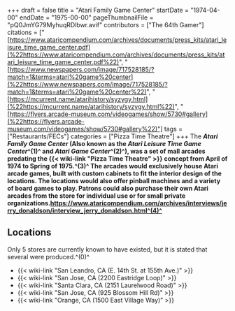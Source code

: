 +++
draft = false
title = "Atari Family Game Center"
startDate = "1974-04-00"
endDate = "1975-00-00"
pageThumbnailFile = "pQ0JmYG79MyhuqRDlbwr.avif"
contributors = ["The 64th Gamer"]
citations = ["[https://www.ataricompendium.com/archives/documents/press_kits/atari_leisure_time_game_center.pdf](%22https://www.ataricompendium.com/archives/documents/press_kits/atari_leisure_time_game_center.pdf%22)", "[https://www.newspapers.com/image/717528185/?match=1&terms=atari%20game%20center](%22https://www.newspapers.com/image/717528185/?match=1&terms=atari%20game%20center%22)", "[https://mcurrent.name/atarihistory/syzygy.html](%22https://mcurrent.name/atarihistory/syzygy.html%22)", "[https://flyers.arcade-museum.com/videogames/show/5730#gallery](%22https://flyers.arcade-museum.com/videogames/show/5730#gallery%22)"]
tags = ["Restaurants/FECs"]
categories = ["Pizza Time Theatre"]
+++
The ***Atari Family Game Center* (Also known as the ***Atari Leisure Time Game Center*^(1)^ and ***Atari Game Center*^(2)^), was a set of mall arcades predating the {{< wiki-link "Pizza Time Theatre" >}} concept from April of 1974 to Spring of 1975.^(3)^
The arcades would exclusively house Atari arcade games, built with custom cabinets to fit the interior design of the locations. The locations would also offer pinball machines and a variety of board games to play. Patrons could also purchase their own Atari arcades from the store for individual use or for small private organizations.https://www.ataricompendium.com/archives/interviews/jerry_donaldson/interview_jerry_donaldson.html^(4)^******

## Locations

Only 5 stores are currently known to have existed, but it is stated that several were produced.^(0)^

- {{< wiki-link "San Leandro, CA (E. 14th St. at 155th Ave.)" >}}
- {{< wiki-link "San Jose, CA (2200 Eastridge Loop)" >}}
- {{< wiki-link "Santa Clara, CA (2151 Laurelwood Road)" >}}
- {{< wiki-link "San Jose, CA (925 Blossom Hill Rd)" >}}
- {{< wiki-link "Orange, CA (1500 East Village Way)" >}}

